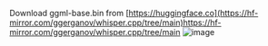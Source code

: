 Download ggml-base.bin from [https://huggingface.co](https://hf-mirror.com/ggerganov/whisper.cpp/tree/main)https://hf-mirror.com/ggerganov/whisper.cpp/tree/main
![image](https://github.com/bingyun123/SpeechRecognition/assets/30248969/ff76865a-a76c-41c9-a7ff-ef68afd3282d)
